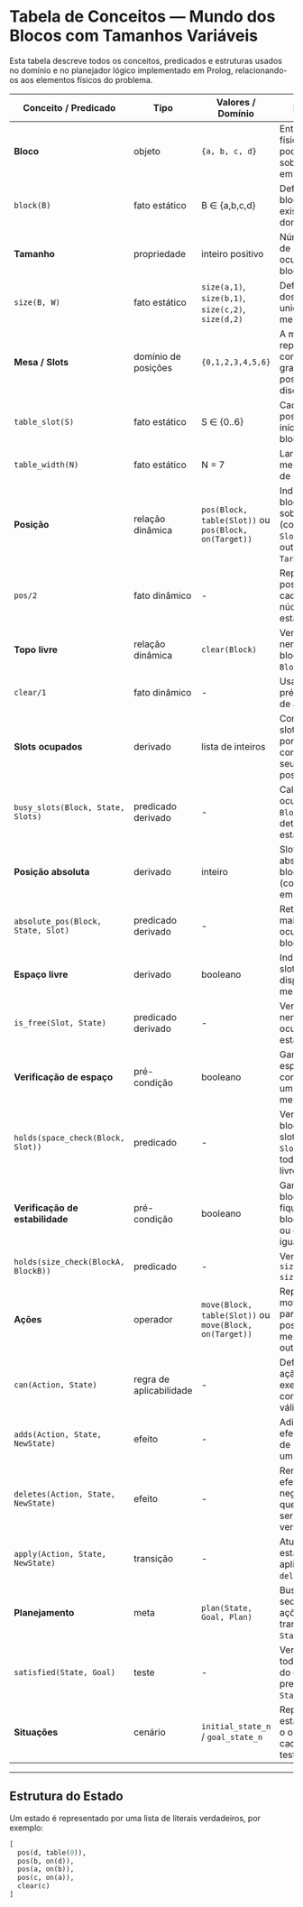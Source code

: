 # Tabela de Conceitos — Mundo dos Blocos com Tamanhos Variáveis

Esta tabela descreve todos os conceitos, predicados e estruturas usados no domínio e no planejador lógico
implementado em Prolog, relacionando-os aos elementos físicos do problema.

| Conceito / Predicado | Tipo | Valores / Domínio | Descrição |
|----------------------|------|-------------------|------------|
| **Bloco** | objeto | `{a, b, c, d}` | Entidades físicas que podem estar sobre a mesa ou empilhadas. |
| `block(B)` | fato estático | B ∈ {a,b,c,d} | Define os blocos existentes no domínio. |
| **Tamanho** | propriedade | inteiro positivo | Número de *slots* de largura ocupados pelo bloco na mesa. |
| `size(B, W)` | fato estático | `size(a,1)`, `size(b,1)`, `size(c,2)`, `size(d,2)` | Define a largura dos blocos em unidades de mesa. |
| **Mesa / Slots** | domínio de posições | `{0,1,2,3,4,5,6}` | A mesa é representada como uma grade de sete posições discretas (slots). |
| `table_slot(S)` | fato estático | S ∈ {0..6} | Cada posição possível para início de um bloco na mesa. |
| `table_width(N)` | fato estático | N = 7 | Largura total da mesa (número de slots). |
| **Posição** | relação dinâmica | `pos(Block, table(Slot))` ou `pos(Block, on(Target))` | Indica onde o bloco está: sobre a mesa (começando no `Slot`) ou sobre outro bloco `Target`. |
| `pos/2` | fato dinâmico | - | Representa a posição atual de cada bloco. É o núcleo do estado. |
| **Topo livre** | relação dinâmica | `clear(Block)` | Verdadeiro se nenhum outro bloco está sobre `Block`. |
| `clear/1` | fato dinâmico | - | Usado como pré-condição de ações. |
| **Slots ocupados** | derivado | lista de inteiros | Conjunto de slots ocupados por um bloco com base em seu tamanho e posição. |
| `busy_slots(Block, State, Slots)` | predicado derivado | - | Calcula os slots ocupados por `Block` em um determinado estado. |
| **Posição absoluta** | derivado | inteiro | Slot inicial absoluto de um bloco (considerando empilhamentos). |
| `absolute_pos(Block, State, Slot)` | predicado derivado | - | Retorna o slot mais à esquerda ocupado pelo bloco. |
| **Espaço livre** | derivado | booleano | Indica se um slot está disponível na mesa. |
| `is_free(Slot, State)` | predicado derivado | - | Verdadeiro se nenhum bloco ocupa o slot no estado atual. |
| **Verificação de espaço** | pré-condição | booleano | Garante que há espaço contíguo para um bloco na mesa. |
| `holds(space_check(Block, Slot))` | predicado | - | Verdadeiro se o bloco cabe nos slots `[Slot .. Slot+W-1]` e todos estão livres. |
| **Verificação de estabilidade** | pré-condição | booleano | Garante que blocos só fiquem sobre blocos maiores ou de tamanho igual. |
| `holds(size_check(BlockA, BlockB))` | predicado | - | Verdadeiro se `size(BlockA) ≤ size(BlockB)`. |
| **Ações** | operador | `move(Block, table(Slot))` ou `move(Block, on(Target))` | Representa mover um bloco para uma posição na mesa ou sobre outro bloco. |
| `can(Action, State)` | regra de aplicabilidade | - | Define se uma ação pode ser executada (pré-condições válidas). |
| `adds(Action, State, NewState)` | efeito | - | Adiciona os efeitos positivos de uma ação a um estado. |
| `deletes(Action, State, NewState)` | efeito | - | Remove os efeitos negativos (fatos que deixam de ser verdadeiros). |
| `apply(Action, State, NewState)` | transição | - | Atualiza o estado aplicando `adds` e `deletes`. |
| **Planejamento** | meta | `plan(State, Goal, Plan)` | Busca uma sequência de ações que transforma `State` em `Goal`. |
| `satisfied(State, Goal)` | teste | - | Verifica se todas as metas do `Goal` estão presentes em `State`. |
| **Situações** | cenário | `initial_state_n` / `goal_state_n` | Representam o estado inicial e o objetivo de cada caso de teste. |

---

## Estrutura do Estado

Um estado é representado por uma lista de literais verdadeiros, por exemplo:

```prolog
[
  pos(d, table(0)),
  pos(b, on(d)),
  pos(a, on(b)),
  pos(c, on(a)),
  clear(c)
]
